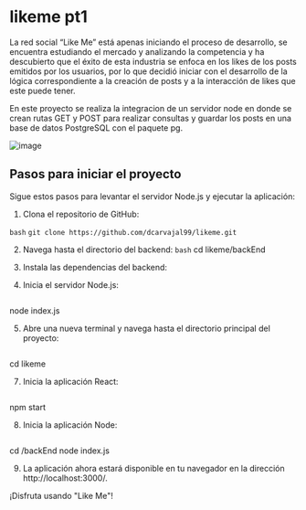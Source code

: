 # likeme pt1

La red social “Like Me” está apenas iniciando el proceso de desarrollo, se encuentra estudiando el mercado y analizando la competencia y ha descubierto que el éxito de esta industria se enfoca en los likes de los posts emitidos por los usuarios, por lo que decidió iniciar con el desarrollo de la lógica correspondiente a la creación de posts y a la interacción de likes que este puede tener.

En este proyecto se realiza la integracion de un servidor node en donde se crean rutas GET y POST para realizar consultas y guardar los posts en una base de datos PostgreSQL con el paquete pg.

![image](https://github.com/dcarvajal99/likeme/assets/113071563/f39e9507-d472-4b15-bbf7-bc03ec7c90e8)

## Pasos para iniciar el proyecto

Sigue estos pasos para levantar el servidor Node.js y ejecutar la aplicación:

1. Clona el repositorio de GitHub:
 
 ```bash```
 ```git clone https://github.com/dcarvajal99/likeme.git ```

2. Navega hasta el directorio del backend:
   ```bash```
cd likeme/backEnd

3. Instala las dependencias del backend:

4. Inicia el servidor Node.js:
   ```bash
node index.js

5. Abre una nueva terminal y navega hasta el directorio principal del proyecto:
   ```bash
cd likeme

7. Inicia la aplicación React:
   ```bash
npm start

8. Inicia la aplicación Node:
   ```bash
cd /backEnd
node index.js

9. La aplicación ahora estará disponible en tu navegador en la dirección http://localhost:3000/.

¡Disfruta usando "Like Me"!
